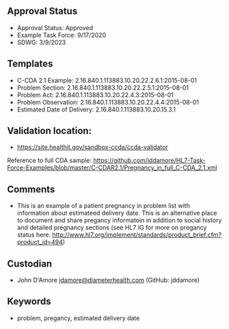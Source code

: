## Approval Status

* Approval Status: Approved
* Example Task Force: 9/17/2020
* SDWG: 3/9/2023

## Templates

* C-CDA 2.1 Example: 2.16.840.1.113883.10.20.22.2.6.1:2015-08-01
* Problem Section: 2.16.840.1.113883.10.20.22.2.5.1:2015-08-01 
* Problem Act: 2.16.840.1.113883.10.20.22.4.3:2015-08-01 
* Problem Observation: 2.16.840.1.113883.10.20.22.4.4:2015-08-01
* Estimated Date of Delivery: 2.16.840.1.113883.10.20.15.3.1

## Validation location: 

* https://site.healthit.gov/sandbox-ccda/ccda-validator

Reference to full CDA sample: https://github.com/jddamore/HL7-Task-Force-Examples/blob/master/C-CDAR2.1/Pregnancy_in_full_C-CDA_2.1.xml

## Comments

* This is an example of a patient pregnancy in problem list with information about estimateed delivery date. This is an alternative place to document and share pregancy informatoin in addition to social history and detailed pregnancy sections (see HL7 IG for more on pregancy status here: http://www.hl7.org/implement/standards/product_brief.cfm?product_id=494)

## Custodian

* John D'Amore jdamore@diameterhealth.com (GitHub: jddamore)

## Keywords

* problem, pregancy, estimated delivery date
